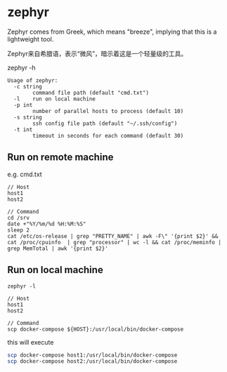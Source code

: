 # zephyr

Zephyr comes from Greek, which means "breeze", implying that this is a lightweight tool.

Zephyr来自希腊语，表示“微风”，暗示着这是一个轻量级的工具。

zephyr -h
```
Usage of zephyr:
  -c string
    	command file path (default "cmd.txt")
  -l	run on local machine
  -p int
    	number of parallel hosts to process (default 10)
  -s string
    	ssh config file path (default "~/.ssh/config")
  -t int
    	timeout in seconds for each command (default 30)
```

## Run on remote machine
e.g.
cmd.txt
```
// Host
host1
host2

// Command
cd /srv
date +"%Y/%m/%d %H:%M:%S"
sleep 2
cat /etc/os-release | grep "PRETTY_NAME" | awk -F\" '{print $2}' && cat /proc/cpuinfo  | grep "processor" | wc -l && cat /proc/meminfo | grep MemTotal | awk '{print $2}'
```

## Run on local machine
`zephyr -l`

```
// Host
host1
host2

// Command
scp docker-compose ${HOST}:/usr/local/bin/docker-compose
```

this will execute
```sh
scp docker-compose host1:/usr/local/bin/docker-compose
scp docker-compose host2:/usr/local/bin/docker-compose
```

